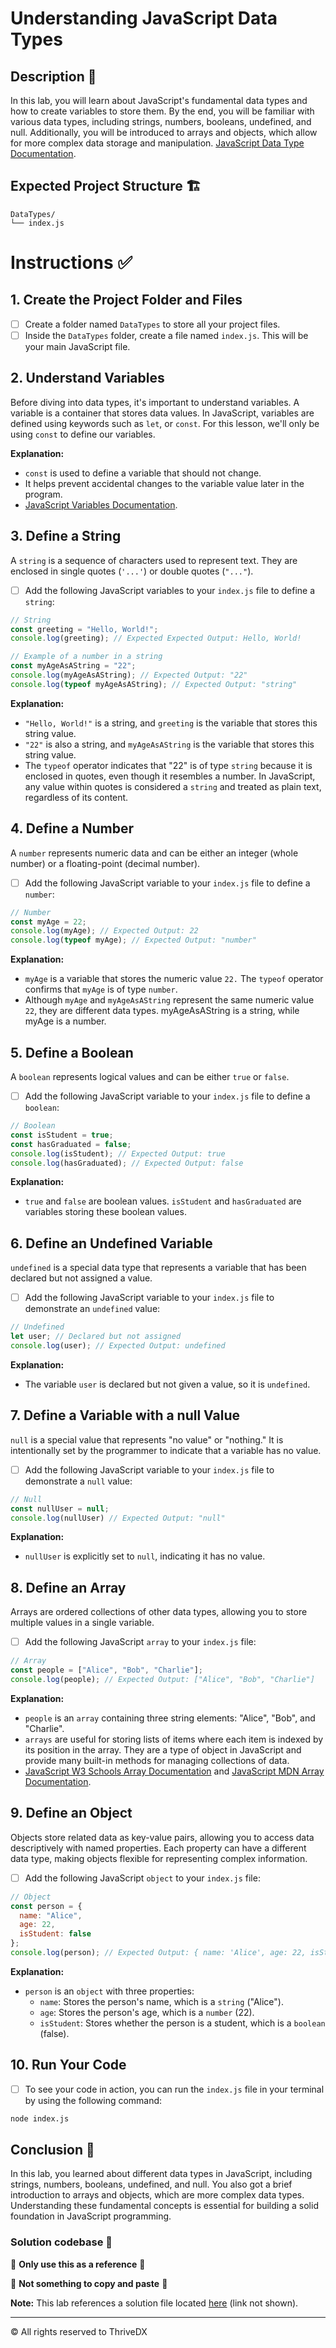 
# Understanding JavaScript Data Types

## Description 📄

In this lab, you will learn about JavaScript's fundamental data types and how to create variables to store them. By the end, you will be familiar with various data types, including strings, numbers, booleans, undefined, and null. Additionally, you will be introduced to arrays and objects, which allow for more complex data storage and manipulation. [JavaScript Data Type Documentation](https://developer.mozilla.org/en-US/docs/Web/JavaScript/Data_structures).

## Expected Project Structure 🏗️

```
DataTypes/
└── index.js
```

# Instructions ✅

## 1. **Create the Project Folder and Files**

- [ ] Create a folder named `DataTypes` to store all your project files.
- [ ] Inside the `DataTypes` folder, create a file named `index.js`. This will be your main JavaScript file.

## 2. **Understand Variables**

Before diving into data types, it's important to understand variables. A variable is a container that stores data values. In JavaScript, variables are defined using keywords such as `let`, or `const`. For this lesson, we'll only be using `const` to define our variables. 

**Explanation:**

- `const` is used to define a variable that should not change. 
- It helps prevent accidental changes to the variable value later in the program.
- [JavaScript Variables Documentation](https://developer.mozilla.org/en-US/docs/Learn/JavaScript/First_steps/Variables).

## 3. **Define a String**

A `string` is a sequence of characters used to represent text. They are enclosed in single quotes (`'...'`) or double quotes (`"..."`).

- [ ] Add the following JavaScript variables to your `index.js` file to define a `string`:

```js
// String
const greeting = "Hello, World!";
console.log(greeting); // Expected Expected Output: Hello, World!

// Example of a number in a string
const myAgeAsAString = "22"; 
console.log(myAgeAsAString); // Expected Output: "22"
console.log(typeof myAgeAsAString); // Expected Output: "string"
```

**Explanation:**

- `"Hello, World!"` is a string, and `greeting` is the variable that stores this string value.
- `"22"` is also a string, and `myAgeAsAString` is the variable that stores this string value. 
- The `typeof` operator indicates that "22" is of type `string` because it is enclosed in quotes, even though it resembles a number. In JavaScript, any value within quotes is considered a `string` and treated as plain text, regardless of its content.

## 4. **Define a Number**

A `number` represents numeric data and can be either an integer (whole number) or a floating-point (decimal number).

- [ ] Add the following JavaScript variable to your `index.js` file to define a `number`:

```js
// Number
const myAge = 22;
console.log(myAge); // Expected Output: 22
console.log(typeof myAge); // Expected Output: "number"
```

**Explanation:**

- `myAge` is a variable that stores the numeric value `22.` The `typeof` operator confirms that `myAge` is of type `number`.
- Although `myAge` and `myAgeAsAString` represent the same numeric value `22`, they are different data types. myAgeAsAString is a string, while myAge is a number.

## 5. **Define a Boolean**

A `boolean` represents logical values and can be either `true` or `false`.

- [ ] Add the following JavaScript variable to your `index.js` file to define a `boolean`:

```js
// Boolean
const isStudent = true;
const hasGraduated = false;
console.log(isStudent); // Expected Output: true
console.log(hasGraduated); // Expected Output: false
```

**Explanation:**

- `true` and `false` are boolean values. `isStudent` and `hasGraduated` are variables storing these boolean values.

## 6. **Define an Undefined Variable**

`undefined` is a special data type that represents a variable that has been declared but not assigned a value.


- [ ] Add the following JavaScript variable to your `index.js` file to demonstrate an `undefined` value:

```js
// Undefined
let user; // Declared but not assigned
console.log(user); // Expected Output: undefined
```

**Explanation:**

- The variable `user` is declared but not given a value, so it is `undefined`.

## 7. **Define a Variable with a null Value**

`null` is a special value that represents "no value" or "nothing." It is intentionally set by the programmer to indicate that a variable has no value.

- [ ] Add the following JavaScript variable to your `index.js` file to demonstrate a `null` value:

```js
// Null
const nullUser = null;
console.log(nullUser) // Expected Output: "null"
```

**Explanation:**

- `nullUser` is explicitly set to `null`, indicating it has no value.

## 8. **Define an Array**

Arrays are ordered collections of other data types, allowing you to store multiple values in a single variable.

- [ ] Add the following JavaScript `array` to your `index.js` file:

```js
// Array
const people = ["Alice", "Bob", "Charlie"];
console.log(people); // Expected Output: ["Alice", "Bob", "Charlie"]
```

**Explanation:**

- `people` is an `array` containing three string elements: "Alice", "Bob", and "Charlie".
- `arrays` are useful for storing lists of items where each item is indexed by its position in the array. They are a type of object in JavaScript and provide many built-in methods for managing collections of data.
- [JavaScript W3 Schools Array Documentation](https://www.w3schools.com/jsref/jsref_obj_array.asp) and [JavaScript MDN Array Documentation](https://developer.mozilla.org/en-US/docs/Web/JavaScript/Reference/Global_Objects/Array).

## 9. **Define an Object**

Objects store related data as key-value pairs, allowing you to access data descriptively with named properties. Each property can have a different data type, making objects flexible for representing complex information.

- [ ] Add the following JavaScript `object` to your `index.js` file:

```js
// Object
const person = {
  name: "Alice",
  age: 22,
  isStudent: false
};
console.log(person); // Expected Output: { name: 'Alice', age: 22, isStudent: false }
```

**Explanation:**
- `person` is an `object` with three properties:
  -  `name`: Stores the person's name, which is a `string` ("Alice").
  - `age`: Stores the person's age, which is a `number` (22).
  - `isStudent`: Stores whether the person is a student, which is a `boolean` (false).

## 10. **Run Your Code**

- [ ] To see your code in action, you can run the `index.js` file in your terminal by using the following command:

```sh
node index.js
```

## Conclusion 📄

In this lab, you learned about different data types in JavaScript, including strings, numbers, booleans, undefined, and null. You also got a brief introduction to arrays and objects, which are more complex data types. Understanding these fundamental concepts is essential for building a solid foundation in JavaScript programming.

### Solution codebase 👀
🛑 **Only use this as a reference** 🛑

💾 **Not something to copy and paste** 💾

**Note:**  This lab references a solution file located [here](https://github.com/HackerUSA-CE/aisd-jse-01-js-data-types/tree/solution) (link not shown).


---

© All rights reserved to ThriveDX

